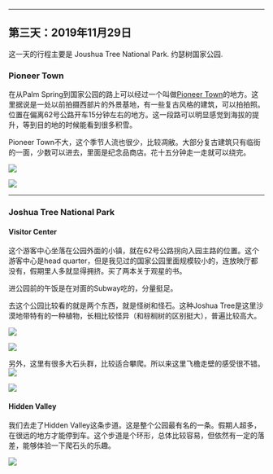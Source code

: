 
-------------
第三天：2019年11月29日
-------------

这一天的行程主要是 Joushua Tree National Park. 约瑟树国家公园.

### Pioneer Town
在从Palm Spring到国家公园的路上可以经过一个叫做[Pioneer Town](https://www.visitcalifornia.com/attraction/pioneertown)的地方。这里据说是一处以前拍摄西部片的外景基地，有一些复古风格的建筑，可以拍拍照。位置在偏离62号公路开车15分钟左右的地方。这一段路可以明显感觉到海拔的提升，等到目的地的时候能看到很多积雪。

Pioneer Town不大，这个季节人流也很少，比较凋敝。大部分复古建筑只有临街的一面，少数可以进去，里面是纪念品商店。花十五分钟走一走就可以绕完。

![](https://lh3.googleusercontent.com/0qzPIFoc3-H5GIAQedpGeQ6uaml3VoIeYSD2iyQkgxlW5XsmYgVkNztR7Z4WA6FtWOnZfhAtTa3T9ogfwwwGnkS0OAl4_EuVbjMDVXL9P0qtCPlvR3XSijsLUc4sxMhSvdBbZXe58yyk-s-9L8kRfKlADythY7wzTRBRoSrBxIVLqM7VcdGbE7Fpyu77brrDgecNOZOOjoOipsEGv-u6JxyG8yeRbr5CY_F6XNbIkpA37eeE7pRbKm2cVj4VGkLW67IQbLiL2WsVsLtEmEyxQOeiRAiFMtQnXLKlpiAbhYvmyAFdtUCYK663imPL0c2iKyWwWYPzlBR2nF71P2_L2KElydxTgBZ1FihuefxupFQsHE5JSDR_0Bsxx7JUD32uUT74Wkf1DUgGuFq4Kf2-5-QmgZUfQazkGc2w-oXOR9lKJFpAz-KRMTLd48HpQ-WDGu6KZtZ8HwRVo2mXyJKth9CJ9huu3mSH9FnwL12d2kykNW3PpnuoUqdghx_nMCbFeIw-ym8arCykQl-PrWaSAj3Cx5Jh10c6HoODEwJ4CZU7NpuoUQTezkt7EJXx1qzeqhiKnkLjL05PfRzJ2gVdbzXMlFcU7U2vuTpIaxLZTp5EWWIMvUtNzG-Av8G9YaskfVtgfz_eSUZOJB1HG4yTGhmJf3WAmXYe0Jtfdf28lXtPL5PVTKKHvSg=w1250-h937-no)

![](https://lh3.googleusercontent.com/b4tp1Uf7BhjBmBz5VW3oT1B0jUIVei4qdvHTUsseabOBaHXjFj9XuZQcXLAlBnLSJ3OTLKLuSa2cUriHqxjnVx7x-vVqZZh1nZzGqGP4USBJzvibWdDupD5ggeeOgkIkI4fO7VLu7C7SNJ17bfjb_SaPPO2DRIIhq4um0t7rRn096D2x6Uv0rzrS0bMhzyRcvEFacvUntUYo1U26Mc0j9TrELbLnVdKwUOJn7An48QxnsU8TpYoAhiKF_rbJk8al-Zsz23KRR1J3MJ-5CrA6FzVleTlnFQjZeABZ2aJUCC2XJtEZbytpXwFhiqtcFGlqYte8U-m-dajEVnmHRA8wbyA9BFKcqnoO5Sd43nVRw4OXTN_tWtveqlaMdoHClQJwNb21R_LMgb5QecnPqOHnzsxt0MFJACV1a3B0tX43rhzyzG6s6b5wTN_nM3nPSwZk4CHUyYbmPCYQHWKv3j_uRIeOSpIZaQWcV45eT2_FXiUhA9X6HfuLNRNfDY8SeWEO5Mtj0G3r_zOKPa97waieRia-wFspor_ERrluwlbKqblMPgcXNbG29FxdUUg8xuN_LpazKGeDK1e4SXkpg-kVnNHY0AM1bE9NLzefD8gpi6EACaBN2NFs32X165oZmX7EcuZWsEUpt0bgcU_uk-zNIPNBWH-7U-JvbXxyMJJaMYVFwuNO2G0ohOM=w1250-h937-no)

----------
### Joshua Tree National Park

#### Visitor Center
这个游客中心坐落在公园外面的小镇，就在62号公路拐向入园主路的位置。这个游客中心是head quarter，但是我见过的国家公园里面规模较小的，连放映厅都没有，假期里人多就显得拥挤。买了两本关于观星的书。

进公园前的午饭是在对面的Subway吃的，分量挺足。

去这个公园比较看的就是两个东西，就是怪树和怪石。这种Joshua Tree是这里沙漠地带特有的一种植物，长相比较怪异（和棕榈树的区别挺大），普遍比较高大。

![](https://lh3.googleusercontent.com/SXB8Iu6fCUxoJrFbbbQ2IxT098IjllCaMUCRuU7HT2sq8IkOTYSbuXp6TUzoKSfrFKX70_TBtplqvHHN7gMAuPCOZLziYCRnMMDjtlm8TusIK4DKR_RlgihT5EiJXbeiYwB_O6Se6RKI1kTU9FHDcp2sYPXdGFV-947hNMEN-8aqfjR_TVKjTfcv7kPM2xAMAFfRnKecgV2kSnp-1EdMeizCdeOP8_cp4EcLpJIKFTOCijs_tFKOHmAKrt-gVNfd4nHscy5jIQORqN_7ilC28uyeBMgXuOXnJDNLGTUbdpaYyrMneARXKhd5xanl80nQCEiLdXSLEm79hRrqQf23y872ggFtDa1TIx5Cxy-vLakbpCz06jaHCp1UIlM-PJPxEl4u5YQY6aeFieADgq0jCi9pThroVUm8rVwHKO4322B_2XrrSu1lBA0moRj_ndlxZOa8SNHo1SY7mRK1SLoV1c1hHpn9V8UBJS629W0BnhI8_tTv106Pq0LNH0BJijrCkfqmPETNBtf8ntYD8uqaaKUMbnQJr5Tkg14mELaUp7OSdolLeM6F2ZHVykdJ_Zu7FUzcDv9xj7Jh8T79_8y8HON-ek0Sui7aqAjivX3OiIe6fcSeVfdm4YTwp0lGEP4KQMEYsAqo0zvuS9QMje9OQl0cCa3F572dAQ441teMdZqAcbZBTmX0rig=h600)

![](https://lh3.googleusercontent.com/6BS6ozaZiIrg_5Y12k7uUmsB6ncyU-34GB3qwGG91-e1yYJRMqY6En26wiDUqhe_2w83iRBtynd5rnxmquwgoXYkxYOvqqw6m6UfNNZ7rxcii4mfHRqQNuWw5WPMPIkRsIC32cLkbKem6Yrps9UGWl0As8-dQkY7Gj9P9tTGcKKKkYo_FiwUXanYg72HryewHusP3_SzmH4hrTIjHnHnm61Vi1h_KFsfWFmBUB-a0nOHZOqgLS10paj0T7akqLJqp1OiVfmQBSADwjnn32GHAczHTGctc0b4XUO9BhGqI8xMcaoirEsjhjOuNS1uwAuqLdIEy_e6phkSiJPeG_BEzwqD2QSrSXcCmnU5phwtB54eVXD4ICyDBVlTwr3m4I-07RkAHs-viezmsV361QwNxNJk3bFwujI9JmLfTfbzm6_F-kdABtEn6odmeE7UXeSkYeHTRuDlO97wQmBbU9SfaKSrlGl1CK7_lMqQ2LOjuT1O-jBo-Oz2M7DEKIJl4lfw6-GzFWuxiWlWPBXLUuo3Oh03R7kRg3t6QcyfgNCrZzvlv2fKrssJanQVzdAWUmhL7I5zdODCznsFgw6wjRyGfqJp1fhMLT7nNE9jrt0nl-6Ul1HkBcyxhumMozyFpZFJ7V99W56vevqzlFw_x3jJF1pNmFDlhPQv0C2t6VlgPKDDeW6yoNkNLNI=h600)

另外，这里有很多大石头群，比较适合攀爬。所以来这里飞檐走壁的感受很不错。
![](https://lh3.googleusercontent.com/wvUEjs3SZdCl5-5MSBUGREm6Alyay4RKn7koaKU0ExMJ6R3FLutKjS6nlZm7XXHt3fggzbfE01j35Xb3bC8aY43_hMsiwnH5kAFzviBLc710Azm_bTYT8X-F-85LeA0SpYPOaT8yj_iINx8Vs9eDQHziKeRjDt_18DyO5CFEX9rbp_s2LCyQDqHCCv5GGa3d8O8mielQQ7EY7-w5ZGsEKneBBisLi2ejn3YaHBqxRPah0gfLiyPi7rfaNqBVr_Iqul5yuk_f3So89JZgVb2MOsSUmpovuP-9t3oLumVoG07bpiRKj8wi_v-V7bQYJyIzHjfMEn8zEqlHl6Nh-G6St6iHmuz10tsJyMfYus1WQb_pPeCZ-bAO4uluyZFuA652O1IPblo6luIR7XMgW0ROE0dB8sdkswH83PCS8HsU_PDbfCl5kk01ctqiSDlWa-pUk74BlX3s1sehuibrY0ch9z976cs_h10MrqLUFrsW5IQI1XUKsWGtnH0dsqHCoiCe1hg-0VgwmKTEnB5_O_w0_cZq5UWyyD8IwWXEXdBWceDpNj8EERMkCcL10WeINzuaI8dXvFW0awFUw04xzUWVe-2Drio5gAHlSOd0ZtaA-ytX5VtxZ2CuTE4Xas2kecrPTF7HjkVz6iuUxCnl13q4zNWUapjzcMvkWP7im-kEovzVj9DY09CSVW8=w600)

![](https://lh3.googleusercontent.com/8Q7eE6HwlVObAEqLCneASJGlrIHMyiWvtEsqyVZF8wm_7dLdr8RYMBwTM37htduEHygsf5jliauublwd_wGDgIUTTGurVyL-4Un2XFo6pSjOoQHsYTyQAaxQ0BcB4HLw1fpoG8LnUb8RLTZ_kynTxpe1QD8t8GqUVnbWMWH9MDcIV9aoVTI-vLCqnwIzIO3pwx9UcBawpFtSaTh3agiduZzNva9s256WpyzUqdcgWm0q1NguVdys6GqFPkX4UT5n-vaylcx3gaMu8cFmz7keFW4--AD4RSt21mDc7oUobRBQDARcQYWcOEUuLwMRq4x2yuwJ6KsEMp8MN4EhWV7aQkvs07DiP-65RzWSHp_edT-ExqVqUB01e7pbyEIqCvqONR4gFH7-iN7nB0EypXsaGKTA53IqbfBaOIAruQJ1Aqk_NY76bFHdZ0AXXPwJFfaEFztB2j42biYLnHY9NHCSBSBMFLw9F9jQvztVDD3XkLSIdce43pV_cO7yCDLr4o1HgBUPOA8LUWAbuH4UTmVb5fLLPM9zu8ErAQO-i3AF9liQagzqrSrSCTsKaKiPXJYXMHpWcc3TYAU6GbCUl-FRoB42VEpyOvsL3SgoH0YUet8mBl0fqnY_vYot_9rDuzrC4FxwC1TpGWsBNc0nUwI0odNGbkzyTC2fBUwFHEkrtGreq8mwDPeVGDc=w600)

#### Hidden Valley

我们去走了Hidden Valley这条步道。这是整个公园最有名的一条。假期人超多，在很远的地方才能停到车。这个步道是个环形，总体比较容易，但依然有一定的落差，能够体验一下爬石头的乐趣。

![](https://lh3.googleusercontent.com/sL0KVvd6_aU86G0udJ4ub6c2vNZamyMmqNOSuFHHjvH0bhxnOjuI57YYL8nstRr8s2iJaneN9FWkCT5t37nBiLJisH-3oRur3VF-grpXXQfs-O1Zkss9LDHxaN-2Wzw74yZ-A5y_rRQEEevgqIj99TE0c6-oBYnWnOY4TxNghwjnsNewVrU9aUuZPhxgaDQtIQhzexATEsFt9U4ECjECaWr1P1eWj5BFC19cYmCtqUZSZbPq8X0SDvaha4qwm3RjIrKA0G9qdvWCY3CFHY1TPS5HEZtd74BdY8qNQCMcQvxomLMWSM6psTxPyttSsTpIBFQ1CXhz7--A3N-iiE-YyyJWKkDs4e1I98DSl6WTVd01_-FV2nHdTaxsYYzUxiYaue3fRuphhrlZcdAZOOQ1_kKzq5nt4XOFkoL_hUfJiIms6bz0dpGO3TjvdCVXlsdpid-vaG4DN5V_DtiJQWACWzhRTwn2So8PwfyXFgviwEjzYcSSnsekAJobUKn9x10eN7HV7X2H8M7CLoZJ6wspqhtAUGCxnhpqs94FAJhMBwNWIUT43THkzenEnxkjG7kJcFoq0h7iLrT1j6A0PqVU3AfhQogzuI3iokxN9ZzF6Bf5oxBWL0YW_pVTS6ABxVdqu_KXMKBwauz_Zv1sA5qowtwRqrRm-vdrSMdKN5CZIk5Zdhpg513lcwQ=w600)
